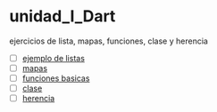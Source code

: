 # unidad_I_Dart
ejercicios de lista, mapas, funciones, clase y herencia
- [ ] [ejemplo de listas](https://dartpad.dartlang.org/65893aa69a147a45cb057391466d74b9)
- [ ] [mapas](https://dartpad.dartlang.org/570ab2e35d43b630ede68917fccb8fc2)
- [ ] [funciones basicas](https://dartpad.dartlang.org/30cf47600c2878b61de2bca4da072465)
- [ ] [clase](https://dartpad.dartlang.org/82348bdaea0a7ae794a238bbd21c5e6c)
- [ ] [herencia](https://dartpad.dartlang.org/dcc33682b2ed9eaccc6a906db8af88f7)
